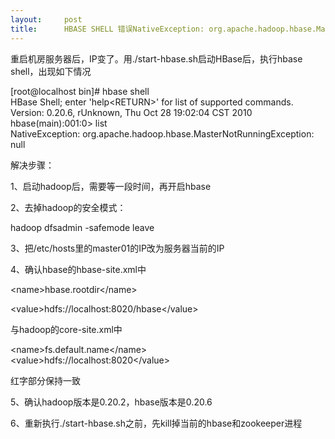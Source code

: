 ```yaml
---
layout:     post
title:      HBASE SHELL 错误NativeException: org.apache.hadoop.hbase.MasterNotRunningException: null
---
```

<div id="article_content" class="article_content clearfix csdn-tracking-statistics" data-pid="blog" data-mod="popu_307" data-dsm="post">
								            <link rel="stylesheet" href="https://csdnimg.cn/release/phoenix/template/css/ck_htmledit_views-f76675cdea.css">
						<div class="htmledit_views" id="content_views">
                
<p>重启机房服务器后，IP变了。用./start-hbase.sh启动HBase后，执行hbase shell，出现如下情况</p>
<p>[root@localhost bin]# hbase shell<br>
HBase Shell; enter 'help&lt;RETURN&gt;' for list of supported commands.<br>
Version: 0.20.6, rUnknown, Thu Oct 28 19:02:04 CST 2010<br>
hbase(main):001:0&gt; list<br>
NativeException: org.apache.hadoop.hbase.MasterNotRunningException: null</p>
<p>解决步骤：</p>
<p>1、启动hadoop后，需要等一段时间，再开启hbase</p>
<p>2、去掉hadoop的安全模式：</p>
<p>hadoop dfsadmin -safemode leave</p>
<p>3、把/etc/hosts里的master01的IP改为服务器当前的IP</p>
<p>4、确认hbase的hbase-site.xml中</p>
<p>&lt;name&gt;hbase.rootdir&lt;/name&gt;</p>
<p>&lt;value&gt;<span>hdfs://localhost:8020/</span>hbase&lt;/value&gt;</p>
<p>与hadoop的core-site.xml中</p>
<p>&lt;name&gt;fs.default.name&lt;/name&gt;<br>
&lt;value&gt;<span>hdfs://localhost:8020</span>&lt;/value&gt;</p>
<p>红字部分保持一致</p>
<p>5、确认hadoop版本是0.20.2，hbase版本是0.20.6</p>
<p>6、重新执行./start-hbase.sh之前，先kill掉当前的hbase和zookeeper进程</p>
            </div>
                </div>